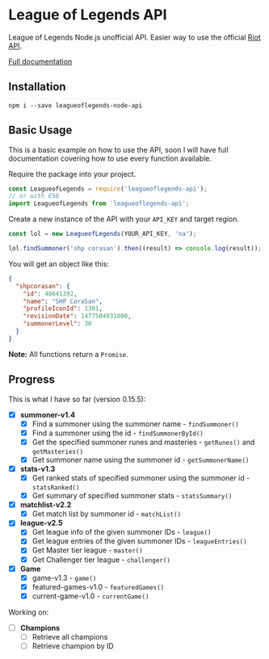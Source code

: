 # League of Legends API
League of Legends Node.js unofficial API. Easier way to use the official [Riot API](https://developer.riotgames.com/).

[Full documentation](https://corasan.gitbooks.io/league-of-legends-api/content/)

## Installation
`npm i --save leagueoflegends-node-api`

## Basic Usage
This is a basic example on how to use the API, soon I will have full documentation covering how to use every function available.

Require the package into your project.
```javascript
const LeagueofLegends = require('leagueoflegends-api');
// or with ES6
import LeagueofLegends from 'leagueoflegends-api';
```

Create a new instance of the API with your `API_KEY` and target region.
```javascript
const lol = new LeagueofLegends(YOUR_API_KEY, 'na');

lol.findSummoner('shp corasan').then((result) => console.log(result));
```
You will get an object like this:
```json
{
  "shpcorasan": {
    "id": 48641392,
    "name": "SHP CoraSan",
    "profileIconId": 1301,
    "revisionDate": 1477504931000,
    "summonerLevel": 30
  }
}
```
**Note:** All functions return a `Promise`.

## Progress
This is what I have so far (version 0.15.5):
- [x] **summoner-v1.4**
  - [x] Find a summoner using the summoner name - `findSummoner()`
  - [x] Find a summoner using the id - `findSummonerById()`
  - [x] Get the specified summoner runes and masteries - `getRunes()` and `getMasteries()`
  - [x] Get summoner name using the summoner id - `getSummonerName()`

- [x] **stats-v1.3**
  - [x] Get ranked stats of specified summoner using the summoner id - `statsRanked()`
  - [x] Get summary of specified summoner stats - `statsSummary()`

- [x] **matchlist-v2.2**
  - [x] Get match list by summoner id - `matchList()`

- [x] **league-v2.5**
  - [x] Get league info of the given summoner IDs - `league()`
  - [x] Get league entries of the given summoner IDs - `leagueEntries()`
  - [x] Get Master tier league - `master()`
  - [x] Get Challenger tier league - `challenger()`

- [x] **Game**
  - [x] game-v1.3 - `game()`
  - [x] featured-games-v1.0 - `featuredGames()`
  - [x] current-game-v1.0 - `currentGame()`

Working on:
- [ ] **Champions**
  - [ ] Retrieve all champions
  - [ ] Retrieve champion by ID
